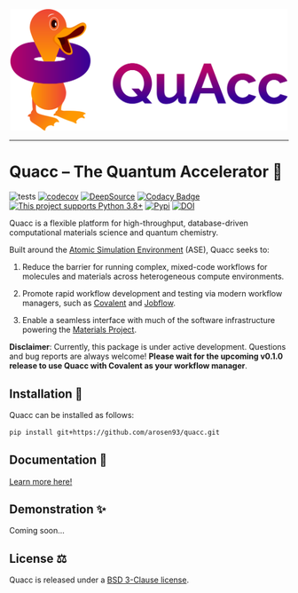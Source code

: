 <div align="center">
  <img src=docs/src/_static/quacc_logo_wide.svg width="500"><br>
</div>

---

# Quacc – The Quantum Accelerator 🦆

![tests](https://github.com/arosen93/quacc/actions/workflows/tests.yaml/badge.svg)
[![codecov](https://codecov.io/gh/arosen93/quacc/branch/main/graph/badge.svg?token=BCKGTD89H0)](https://codecov.io/gh/arosen93/quacc)
[![DeepSource](https://deepsource.io/gh/arosen93/quacc.svg/?label=active+issues&token=O0LvluUkUS6qiQnHXc7BUlHn)](https://deepsource.io/gh/arosen93/quacc/?ref=repository-badge)
[![Codacy Badge](https://app.codacy.com/project/badge/Grade/9212eccfd6a144fe8a23efd12a7fb58d)](https://app.codacy.com/gh/arosen93/quacc/dashboard?utm_source=gh&utm_medium=referral&utm_content=&utm_campaign=Badge_grade)
[![This project supports Python 3.8+](https://img.shields.io/badge/Python-3.8+-blue.svg)](https://python.org/downloads)
[![Pypi](https://img.shields.io/pypi/v/quacc)](https://pypi.org/project/quacc)
[![DOI](https://zenodo.org/badge/DOI/10.5281/zenodo.7720998.svg)](https://doi.org/10.5281/zenodo.7720998)

Quacc is a flexible platform for high-throughput, database-driven computational materials science and quantum chemistry.

Built around the [Atomic Simulation Environment](https://wiki.fysik.dtu.dk/ase/index.html) (ASE), Quacc seeks to:

1. Reduce the barrier for running complex, mixed-code workflows for molecules and materials across heterogeneous compute environments.

2. Promote rapid workflow development and testing via modern workflow managers, such as [Covalent](https://github.com/AgnostiqHQ/covalent) and [Jobflow](https://github.com/materialsproject/jobflow).

3. Enable a seamless interface with much of the software infrastructure powering the [Materials Project](https://materialsproject.org).

**Disclaimer**: Currently, this package is under active development. Questions and bug reports are always welcome! **Please wait for the upcoming v0.1.0 release to use Quacc with Covalent as your workflow manager**.

## Installation 🔧

Quacc can be installed as follows:

```bash
pip install git+https://github.com/arosen93/quacc.git
```

## Documentation 📖

[Learn more here!](https://arosen93.github.io/quacc/)

## Demonstration ✨

Coming soon...

## License ⚖️

Quacc is released under a [BSD 3-Clause license](https://github.com/arosen93/quacc/blob/main/LICENSE.md).
